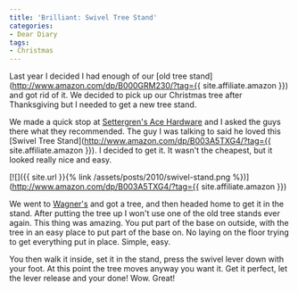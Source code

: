 ```yaml
---
title: 'Brilliant: Swivel Tree Stand'
categories:
- Dear Diary
tags:
- Christmas
---
```


Last year I decided I had enough of our [old tree stand](http://www.amazon.com/dp/B000GRM230/?tag={{ site.affiliate.amazon }}) and got rid of it. We decided to pick up our Christmas tree after Thanksgiving but I needed to get a new tree stand.

We made a quick stop at [Settergren's Ace Hardware](http://www.settergrenacehardware.com/) and I asked the guys there what they recommended. The guy I was talking to said he loved this [Swivel Tree Stand](http://www.amazon.com/dp/B003A5TXG4/?tag={{ site.affiliate.amazon }}). I decided to get it. It wasn't the cheapest, but it looked really nice and easy.

[![]({{ site.url }}{% link /assets/posts/2010/swivel-stand.png %})](http://www.amazon.com/dp/B003A5TXG4/?tag={{ site.affiliate.amazon }})

We went to [Wagner's](http://www.wagnergreenhouses.com/) and got a tree, and then headed home to get it in the stand. After putting the tree up I won't use one of the old tree stands ever again. This thing was amazing. You put part of the base on outside, with the tree in an easy place to put part of the base on. No laying on the floor trying to get everything put in place. Simple, easy.

You then walk it inside, set it in the stand, press the swivel lever down with your foot. At this point the tree moves anyway you want it. Get it perfect, let the lever release and your done! Wow. Great!
